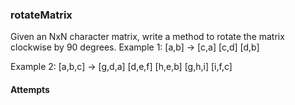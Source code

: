 ### rotateMatrix

Given an NxN character matrix, write a method to rotate the matrix clockwise by 90 degrees.
 Example 1:
  [a,b] -> [c,a]
  [c,d]    [d,b]

 Example 2:
  [a,b,c] -> [g,d,a]
  [d,e,f]    [h,e,b]
  [g,h,i]    [i,f,c]

#### Attempts
